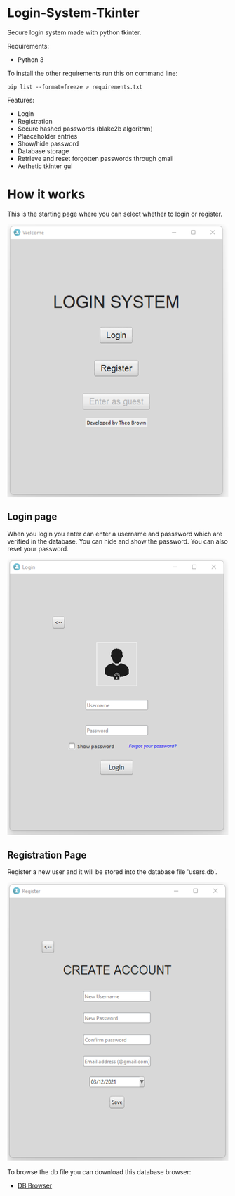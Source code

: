# Login-System-Tkinter
Secure login system made with python tkinter.

Requirements:
- Python 3

To install the other requirements run this on command line:
```
pip list --format=freeze > requirements.txt
```

Features:
- Login
- Registration
- Secure hashed passwords (blake2b algorithm)
- Plaaceholder entries
- Show/hide password
- Database storage
- Retrieve and reset forgotten passwords through gmail
- Aethetic tkinter gui

# How it works
This is the starting page where you can select whether to login or register.

![Start page](Images/StartPage.png)

## Login page
When you login you enter can enter a username and passsword which are verified in the database. You can hide and show the password.
You can also reset your password.

![LoginPage](Images/LoginPage.png)

## Registration Page
Register a new user and it will be stored into the database file 'users.db'.

![RegistrationPage](Images/RegistrationPage.png)

To browse the db file you can download this database browser: 
- [DB Browser](https://sqlitebrowser.org/)
